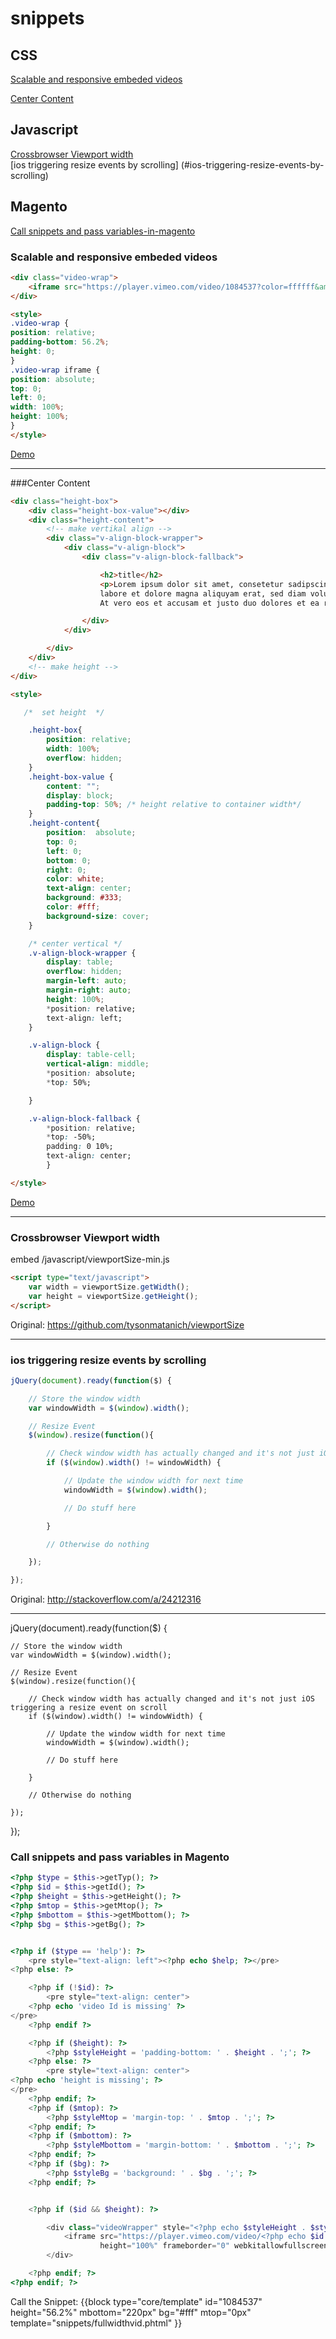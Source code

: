 # snippets

## CSS
[Scalable and responsive embeded videos](#scalable-and-responsive-embeded-videos)

[Center Content](#center-content)

## Javascript
[Crossbrowser Viewport width](#crossbrowser-viewport-width)  
[ios triggering resize events by scrolling] (#ios-triggering-resize-events-by-scrolling)

## Magento
[Call snippets and pass variables-in-magento](#call-snippets-and-pass-variables-in-magento)


### Scalable and responsive embeded videos
```html
<div class="video-wrap">
    <iframe src="https://player.vimeo.com/video/1084537?color=ffffff&amp;title=0&amp;byline=0&amp;portrait=0" width="500" height="281" frameborder="0" webkitallowfullscreen mozallowfullscreen allowfullscreen></iframe>
</div>

<style>
.video-wrap {
position: relative;
padding-bottom: 56.2%;
height: 0;
}
.video-wrap iframe {
position: absolute;
top: 0;
left: 0;
width: 100%;
height: 100%;
}
</style>
```
[Demo](http://htmlpreview.github.io/?https://github.com/cojaco/snippets/blob/master/html/video-wrap.html)

-------------------


###Center Content
```html
<div class="height-box">
    <div class="height-box-value"></div>
    <div class="height-content">
        <!-- make vertikal align -->
        <div class="v-align-block-wrapper">
            <div class="v-align-block">
                <div class="v-align-block-fallback">

                    <h2>title</h2>
                    <p>Lorem ipsum dolor sit amet, consetetur sadipscing elitr, sed diam nonumy eirmod tempor invidunt ut
                    labore et dolore magna aliquyam erat, sed diam voluptua.
                    At vero eos et accusam et justo duo dolores et ea rebum.</p>

                </div>
            </div>

        </div>
    </div>
    <!-- make height -->
</div>

<style>

   /*  set height  */

    .height-box{
        position: relative;
        width: 100%;
        overflow: hidden;
    }
    .height-box-value {
        content: "";
        display: block;
        padding-top: 50%; /* height relative to container width*/
    }
    .height-content{
        position:  absolute;
        top: 0;
        left: 0;
        bottom: 0;
        right: 0;
        color: white;
        text-align: center;
        background: #333;
        color: #fff;
        background-size: cover;
    }

    /* center vertical */
    .v-align-block-wrapper {
        display: table;
        overflow: hidden;
        margin-left: auto;
        margin-right: auto;
        height: 100%;
        *position: relative;
        text-align: left;
    }

    .v-align-block {
        display: table-cell;
        vertical-align: middle;
        *position: absolute;
        *top: 50%;

    }

    .v-align-block-fallback {
        *position: relative;
        *top: -50%;
        padding: 0 10%;
        text-align: center;
        }

</style>
```
[Demo](http://htmlpreview.github.io/?https://github.com/cojaco/snippets/blob/master/html/center-box.html)

-------------------

### Crossbrowser Viewport width

embed /javascript/viewportSize-min.js

```html
<script type="text/javascript">
    var width = viewportSize.getWidth();
    var height = viewportSize.getHeight();
</script>
```

Original: https://github.com/tysonmatanich/viewportSize

-------------------

### ios triggering resize events by scrolling

```js
jQuery(document).ready(function($) {

    // Store the window width
    var windowWidth = $(window).width();

    // Resize Event
    $(window).resize(function(){

        // Check window width has actually changed and it's not just iOS triggering a resize event on scroll
        if ($(window).width() != windowWidth) {

            // Update the window width for next time
            windowWidth = $(window).width();

            // Do stuff here

        }

        // Otherwise do nothing

    });

});
```

Original: http://stackoverflow.com/a/24212316

-------------------

jQuery(document).ready(function($) {

    // Store the window width
    var windowWidth = $(window).width();

    // Resize Event
    $(window).resize(function(){

        // Check window width has actually changed and it's not just iOS triggering a resize event on scroll
        if ($(window).width() != windowWidth) {

            // Update the window width for next time
            windowWidth = $(window).width();

            // Do stuff here

        }

        // Otherwise do nothing

    });

});

### Call snippets and pass variables in Magento
```php
<?php $type = $this->getTyp(); ?>
<?php $id = $this->getId(); ?>
<?php $height = $this->getHeight(); ?>
<?php $mtop = $this->getMtop(); ?>
<?php $mbottom = $this->getMbottom(); ?>
<?php $bg = $this->getBg(); ?>


<?php if ($type == 'help'): ?>
    <pre style="text-align: left"><?php echo $help; ?></pre>
<?php else: ?>

    <?php if (!$id): ?>
        <pre style="text-align: center">
    <?php echo 'video Id is missing' ?>
</pre>
    <?php endif ?>

    <?php if ($height): ?>
        <?php $styleHeight = 'padding-bottom: ' . $height . ';'; ?>
    <?php else: ?>
        <pre style="text-align: center">
<?php echo 'height is missing'; ?>
</pre>
    <?php endif; ?>
    <?php if ($mtop): ?>
        <?php $styleMtop = 'margin-top: ' . $mtop . ';'; ?>
    <?php endif; ?>
    <?php if ($mbottom): ?>
        <?php $styleMbottom = 'margin-bottom: ' . $mbottom . ';'; ?>
    <?php endif; ?>
    <?php if ($bg): ?>
        <?php $styleBg = 'background: ' . $bg . ';'; ?>
    <?php endif; ?>


    <?php if ($id && $height): ?>

        <div class="videoWrapper" style="<?php echo $styleHeight . $styleMtop . $styleMbottom . $styleBg ?>">
            <iframe src="https://player.vimeo.com/video/<?php echo $id ?>?title=0&amp;byline=0&amp;portrait=0" width="100%"
                    height="100%" frameborder="0" webkitallowfullscreen mozallowfullscreen allowfullscreen></iframe>
        </div>

    <?php endif; ?>
<?php endif; ?>
```
Call the Snippet: {{block type="core/template" id="1084537" height="56.2%" mbottom="220px" bg="#fff" mtop="0px" template="snippets/fullwidthvid.phtml"  }}


